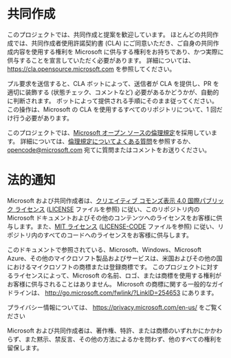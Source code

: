 
# <a name="contributing"></a>共同作成

このプロジェクトでは、共同作成と提案を歓迎しています。  ほとんどの共同作成では、共同作成者使用許諾契約書 (CLA) にご同意いただき、ご自身の共同作成内容を使用する権利を Microsoft に供与する権利をお持ちであり、かつ実際に供与することを宣言していただく必要があります。 詳細については、 https://cla.opensource.microsoft.com を参照してください。

プル要求を送信すると、CLA ボットによって、送信者が CLA を提供し、PR を適切に装飾する (状態チェック、コメントなど) 必要があるかどうかが、自動的に判断されます。 ボットによって提供される手順にそのまま従ってください。 この操作は、Microsoft の CLA を使用するすべてのリポジトリについて、1 回だけ行う必要があります。

このプロジェクトでは、[Microsoft オープン ソースの倫理規定](https://opensource.microsoft.com/codeofconduct/)を採用しています。
詳細については、[倫理規定についてよくある質問](https://opensource.microsoft.com/codeofconduct/faq/)を参照するか、[opencode@microsoft.com](mailto:opencode@microsoft.com) 宛てに質問またはコメントをお送りください。

# <a name="legal-notices"></a>法的通知

Microsoft および共同作成者は、[クリエイティブ コモンズ表示 4.0 国際パブリック ライセンス](https://creativecommons.org/licenses/by/4.0/legalcode) ([LICENSE](LICENSE) ファイルを参照) に従い、このリポジトリ内の Microsoft ドキュメントおよびその他のコンテンツへのライセンスをお客様に供与します。また、[MIT ライセンス](https://opensource.org/licenses/MIT) ([LICENSE-CODE](LICENSE-CODE) ファイルを参照) に従い、リポジトリ内のすべてのコードへのライセンスをお客様に供与します。

このドキュメントで参照されている、Microsoft、Windows、Microsoft Azure、その他のマイクロソフト製品およびサービスは、米国およびその他の国におけるマイクロソフトの商標または登録商標です。
このプロジェクトに対するライセンスによって、Microsoft の名前、ロゴ、または商標を使用する権利がお客様に供与されることはありません。
Microsoft の商標に関する一般的なガイドラインは、 http://go.microsoft.com/fwlink/?LinkID=254653 にあります。

プライバシー情報については、 https://privacy.microsoft.com/en-us/ をご覧ください

Microsoft および共同作成者は、著作権、特許、または商標のいずれかにかかわらず、また黙示、禁反言、その他の方法によるかを問わず、他のすべての権利を留保します。
